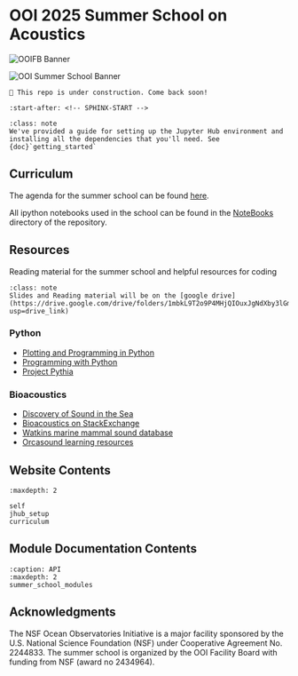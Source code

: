 # OOI 2025 Summer School on Acoustics
![OOIFB Banner](../imgs/OOIFB_NSF_line_logo.png)


![OOI Summer School Banner](../imgs/summer_school_logo.png)


```{warning}
👷 This repo is under construction. Come back soon!
```

```{include} ../readme.md
:start-after: <!-- SPHINX-START -->
```

```{admonition} Start Here
:class: note
We've provided a guide for setting up the Jupyter Hub environment and installing all the dependencies that you'll need. See {doc}`getting_started`
```
## Curriculum

The agenda for the summer school can be found [here](https://docs.google.com/document/d/1Be6sk57svMl0TdsAXNLmgmegXWCvO56QLUQe9n24Xyk/edit?usp=sharing).

All ipython notebooks used in the school can be found in the [NoteBooks](https://github.com/oceanobservatories-community/2025-Summer-School-Acoustics/tree/main/NoteBooks) directory of the repository.


## Resources
Reading material for the summer school and helpful resources for coding

```{admonition} Google Drive
:class: note
Slides and Reading material will be on the [google drive](https://drive.google.com/drive/folders/1mbkL9T2o9P4MHjQIOuxJgNdXby3lGmbm?usp=drive_link)
```

### Python
- [Plotting and Programming in Python](https://swcarpentry.github.io/python-novice-gapminder/index.html)
- [Programming with Python](https://swcarpentry.github.io/python-novice-inflammation/06-files.html)
- [Project Pythia](https://projectpythia.org/)

### Bioacoustics
- [Discovery of Sound in the Sea](https://dosits.org/)
- [Bioacoustics on StackExchange](https://bioacoustics.stackexchange.com/)
- [Watkins marine mammal sound database](https://cis.whoi.edu/science/B/whalesounds/index.cfm)
- [Orcasound learning resources](https://orcasound.net/learn)

## Website Contents
```{toctree}
:maxdepth: 2

self
jhub_setup
curriculum
```

## Module Documentation Contents
```{toctree}
:caption: API
:maxdepth: 2
summer_school_modules
```

## Acknowledgments
The NSF Ocean Observatories Initiative is a major facility sponsored by the U.S. National Science Foundation (NSF) under Cooperative Agreement No. 2244833. The summer school is organized by the OOI Facility Board with funding from NSF (award no 2434964).